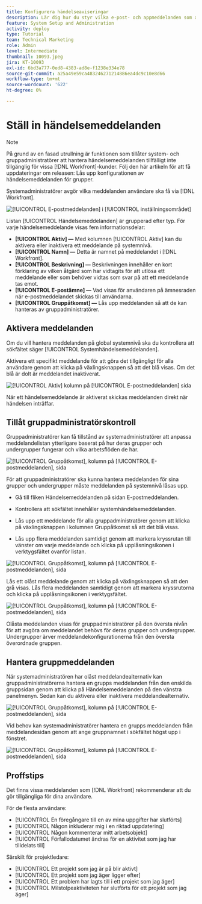 ```yaml
---
title: Konfigurera händelseaviseringar
description: Lär dig hur du styr vilka e-post- och appmeddelanden som användare får genom att hantera händelsemeddelanden.
feature: System Setup and Administration
activity: deploy
type: Tutorial
team: Technical Marketing
role: Admin
level: Intermediate
thumbnail: 10093.jpeg
jira: KT-10093
exl-id: 6bd3a777-0ed8-4383-ad8e-f1238e334e78
source-git-commit: a25a49e59ca483246271214886ea4dc9c10e8d66
workflow-type: tm+mt
source-wordcount: '622'
ht-degree: 0%

---
```


<!---
this has the same content as the system administrator notification setup and mangement section of the email and inapp notificiations learning path
--->

<!---
add URL link in the note at the top of the LP
--->

# Ställ in händelsemeddelanden

>[!NOTE]
>
>På grund av en fasad utrullning är funktionen som tillåter system- och gruppadministratörer att hantera händelsemeddelanden tillfälligt inte tillgänglig för vissa [!DNL Workfront]-kunder. Följ den här artikeln för att få uppdateringar om releasen: Lås upp konfigurationen av händelsemeddelanden för grupper.

Systemadministratörer avgör vilka meddelanden användare ska få via [!DNL Workfront].

![[!UICONTROL E-postmeddelanden] i [!UICONTROL inställningsområdet]](assets/admin-fund-notifications-1.png)

Listan [!UICONTROL Händelsemeddelanden] är grupperad efter typ. För varje händelsemeddelande visas fem informationsdelar:

* **[!UICONTROL Aktiv] —** Med kolumnen [!UICONTROL Aktiv] kan du aktivera eller inaktivera ett meddelande på systemnivå.
* **[!UICONTROL Namn] —** Detta är namnet på meddelandet i [!DNL Workfront].
* **[!UICONTROL Beskrivning] —** Beskrivningen innehåller en kort förklaring av vilken åtgärd som har vidtagits för att utlösa ett meddelande eller som behöver vidtas som svar på att ett meddelande tas emot.
* **[!UICONTROL E-postämne] —** Vad visas för användaren på ämnesraden när e-postmeddelandet skickas till användarna.
* **[!UICONTROL Gruppåtkomst] —** Lås upp meddelanden så att de kan hanteras av gruppadministratörer.

## Aktivera meddelanden

Om du vill hantera meddelanden på global systemnivå ska du kontrollera att sökfältet säger [!UICONTROL Systemhändelsemeddelanden].

Aktivera ett specifikt meddelande för att göra det tillgängligt för alla användare genom att klicka på växlingsknappen så att det blå visas. Om det blå är dolt är meddelandet inaktiverat.

![[!UICONTROL Aktiv] kolumn på [!UICONTROL E-postmeddelanden] sida ](assets/admin-fund-notifications-2.png)

När ett händelsemeddelande är aktiverat skickas meddelanden direkt när händelsen inträffar.

## Tillåt gruppadministratörskontroll

Gruppadministratörer kan få tillstånd av systemadministratörer att anpassa meddelandelistan ytterligare baserat på hur deras grupper och undergrupper fungerar och vilka arbetsflöden de har.

![[!UICONTROL Gruppåtkomst], kolumn på [!UICONTROL E-postmeddelanden], sida ](assets/ganotifications_01.png)

För att gruppadministratörer ska kunna hantera meddelanden för sina grupper och undergrupper måste meddelanden på systemnivå låsas upp.

* Gå till fliken Händelsemeddelanden på sidan E-postmeddelanden.

* Kontrollera att sökfältet innehåller systemhändelsemeddelanden.

* Lås upp ett meddelande för alla gruppadministratörer genom att klicka på växlingsknappen i kolumnen Gruppåtkomst så att det blå visas.

* Lås upp flera meddelanden samtidigt genom att markera kryssrutan till vänster om varje meddelande och klicka på upplåsningsikonen i verktygsfältet ovanför listan.

![[!UICONTROL Gruppåtkomst], kolumn på [!UICONTROL E-postmeddelanden], sida ](assets/ganotifications_02.png)

Lås ett olåst meddelande genom att klicka på växlingsknappen så att den grå visas. Lås flera meddelanden samtidigt genom att markera kryssrutorna och klicka på upplåsningsikonen i verktygsfältet.

![[!UICONTROL Gruppåtkomst], kolumn på [!UICONTROL E-postmeddelanden], sida ](assets/ganotifications_03.png)

Olåsta meddelanden visas för gruppadministratörer på den översta nivån för att avgöra om meddelandet behövs för deras grupper och undergrupper. Undergrupper ärver meddelandekonfigurationerna från den översta överordnade gruppen. ﻿


## Hantera gruppmeddelanden

När systemadministratören har olåst meddelandealternativ kan gruppadministratörerna hantera en grupps meddelanden från den enskilda gruppsidan genom att klicka på Händelsemeddelanden på den vänstra panelmenyn. Sedan kan du aktivera eller inaktivera meddelandealternativ.

![[!UICONTROL Gruppåtkomst], kolumn på [!UICONTROL E-postmeddelanden], sida ](assets/managegroupnotifications_01.png)

Vid behov kan systemadministratörer hantera en grupps meddelanden från meddelandesidan genom att ange gruppnamnet i sökfältet högst upp i fönstret.

![[!UICONTROL Gruppåtkomst], kolumn på [!UICONTROL E-postmeddelanden], sida ](assets/managegroupnotifications_02.png)

## Proffstips

Det finns vissa meddelanden som [!DNL Workfront] rekommenderar att du gör tillgängliga för dina användare.

För de flesta användare:

* [!UICONTROL En föregångare till en av mina uppgifter har slutförts]
* [!UICONTROL Någon inkluderar mig i en riktad uppdatering]
* [!UICONTROL Någon kommenterar mitt arbetsobjekt]
* [!UICONTROL Förfallodatumet ändras för en aktivitet som jag har tilldelats till]


Särskilt för projektledare:

* [!UICONTROL Ett projekt som jag är på blir aktivt]
* [!UICONTROL Ett projekt som jag äger ligger efter]
* [!UICONTROL Ett problem har lagts till i ett projekt som jag äger]
* [!UICONTROL Milstolpeaktiviteten har slutförts för ett projekt som jag äger]

<!---
learn more URLs
--->
